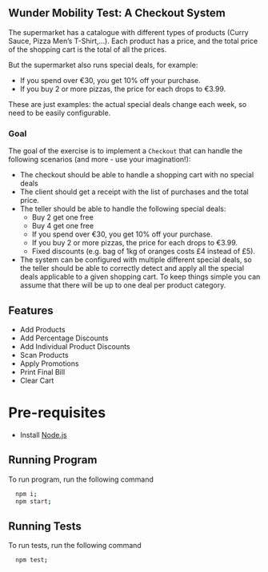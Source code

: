## Wunder Mobility Test: A Checkout System

The supermarket has a catalogue with different types of products (Curry Sauce, Pizza Men’s T-Shirt,...).
Each product has a price, and the total price of the shopping cart is the total of all the prices.

But the supermarket also runs special deals, for example:

- If you spend over €30, you get 10% off your purchase.
- If you buy 2 or more pizzas, the price for each drops to €3.99.

These are just examples: the actual special deals change each week, so need to be easily configurable.

### Goal

The goal of the exercise is to implement a `Checkout` that can handle the following scenarios (and more - use your imagination!):

- The checkout should be able to handle a shopping cart with no special deals
- The client should get a receipt with the list of purchases and the total price.
- The teller should be able to handle the following special deals:
  - Buy 2 get one free
  - Buy 4 get one free
  - If you spend over €30, you get 10% off your purchase.
  - If you buy 2 or more pizzas, the price for each drops to €3.99.
  - Fixed discounts (e.g. bag of 1kg of oranges costs £4 instead of £5).
- The system can be configured with multiple different special deals,
  so the teller should be able to correctly detect and apply all the special deals applicable to a given shopping cart.
  To keep things simple you can assume that there will be up to one deal per product category.

## Features

- Add Products
- Add Percentage Discounts
- Add Individual Product Discounts
- Scan Products
- Apply Promotions
- Print Final Bill
- Clear Cart

# Pre-requisites

- Install [Node.js](https://nodejs.org/en/)

## Running Program

To run program, run the following command

```bash
  npm i;
  npm start;
```

## Running Tests

To run tests, run the following command

```bash
  npm test;
```
